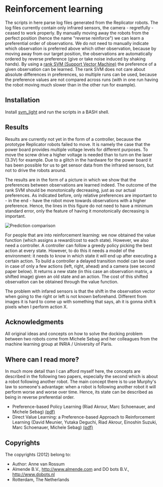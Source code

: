 <!-- markdown syntax -->

# Reinforcement learning #
The scripts in here parse log files generated from the Replicator robots. The log files currently contain only infrared sensors, the camera - regretfully - ceased to work properly. By manually moving away the robots from the perfect position (hence the name "reverse reinforce") we can learn a preferential order of observations. We do not need to manually indicate which observation is preferred above which other observation, because by moving away from our target position, the observations are automatically ordered by reverse preference (give or take noise induced by shaking hands). By using a [rank SVM (Support Vector Machine)](http://www.cs.cornell.edu/people/tj/svm_light/svm_rank.html) the preference of a given observation can be learned. The rank SVM does not care about absolute differences in preferences, so multiple runs can be used, because the preference values are not compared across runs (with in one run having the robot moving much slower than in the other run for example).

## Installation ##
Install [svm_light](http://www.cs.cornell.edu/people/tj/svm_light/svm_rank.html) and run the scripts in a BASH shell.

## Results ##
Results are currently not yet in the form of a controller, because the prototype Replicator robots failed to move. It is namely the case that the power board provides multiple voltage levels for different purposes. To move the screw drive a higher voltage is needed than to turn on the laser (3.3V) for example. Due to a glitch in the hardware for the power board it has been possible for us to get sensor data from the infrared sensors, but not to drive the robots around.

The results are in the form of a picture in which we show that the preferences between observations are learned indeed. The outcome of the rank SVM should be monotonically decreasing, just as our actual preferences. As indicated before, only relative preferences are important to - in the end - have the robot move towards observations with a higher preference. Hence, the lines in this figure do not need to have a minimum standard error, only the feature of having it monotonically decreasing is important.

![Prediction comparison](https://github.com/mrquincle/reverse_reinforce/raw/master/run0/prediction_comparison.png "Prediction comparison")

For people that are into reinforcement learning: we now obtained the value function (which assigns a reward/cost to each state). However, we also need a controller. A controller can follow a greedy policy picking the best action at every state. However, to do this it needs a model of the environment: it needs to know in which state it will end up after executing a certain action. To build a controller a delayed transition model can be used in case of only a few actions (left, right, ahead) and a camera (see second paper below). It returns a new state (in this case an observation matrix, a shifted image) given an old state and an action. The cost of this shifted observation can be obtained through the value function.

The problem with infared sensors is that the shift in the observation vector when going to the right or left is not known beforehand. Different from images it is hard to come up with something that says, ah it is gonna shift k pixels when I perform action X.

## Acknowledgments
All original ideas and concepts on how to solve the docking problem between two robots come from Michele Sebag and her colleagues from the machine learning group at INRIA / University of Paris.

## Where can I read more?
In much more detail than I can afford myself here, the concepts are described in the following two papers, especially the second which is about a robot following another robot. The main concept there is to use Murphy's law to someone's advantage: when a robot is following another robot it will perform worse and worse over time. Hence, its state can be described as being in reverse preferential order.

* Preference-based Policy Learning (Riad Akrour, Marc Schoenauer, and Michele Sebag) [(pdf)](http://hal.inria.fr/docs/00/62/50/01/PDF/Preference-based_Policy_Learning.pdf)
* Direct Value Learning: a Preference-based Approach to Reinforcement Learning (David Meunier, Yutaka Deguchi, Riad Akrour, Einoshin Suzuki, Marc Schoenauer, Michele Sebag) [(pdf)](http://www.ke.tu-darmstadt.de/events/PL-12/papers/06-sebag.pdf)

## Copyrights
The copyrights (2012) belong to:

- Author: Anne van Rossum
- Almende B.V., http://www.almende.com and DO bots B.V., http://www.dobots.nl
- Rotterdam, The Netherlands
